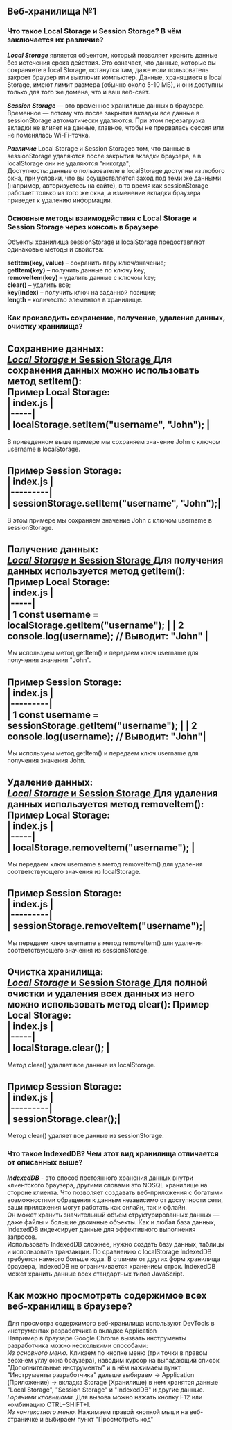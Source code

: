 ## Веб-хранилища №1 
### Что такое Local Storage и Session Storage? В чём заключается их различие? 

***Local Storage*** является объектом, который позволяет хранить данные без истечения срока действия. Это означает, что данные, которые вы сохраняете в local Storage, останутся там, даже если пользователь закроет браузер или выключит компьютер. Данные, хранящиеся в local Storage, имеют лимит размера (обычно около 5-10 МБ), и они доступны только для того же домена, что и ваш веб-сайт.  

***Session Storage*** — это временное хранилище данных в браузере. Временное — потому что после закрытия вкладки все данные в sessionStorage автоматически удаляются. При этом перезагрузка вкладки не влияет на данные, главное, чтобы не прервалась сессия или не поменялась Wi-Fi-точка.  

***Различие*** Local Storage и Session Storageв том, что данные в sessionStorage удаляются после закрытия вкладки браузера, а в localStorage они не удаляются "никогда";    
Доступность: данные о пользователе в localStorage доступны из любого окна, при условии, что вы осуществляется заход под теми же данными (например, авторизуетесь на сайте), в то время как sessionStorage работает только из того же окна, а изменение вкладки браузера приведет к удалению информации.  

### Основные методы взаимодействия с Local Storage и Session Storage через консоль в браузере  

Объекты хранилища sessionStorage и localStorage предоставляют одинаковые методы и свойства:

**setItem(key, value)** – сохранить пару ключ/значение;  
**getItem(key)** – получить данные по ключу key;  
**removeItem(key)** – удалить данные с ключом key;  
**clear()** – удалить все;  
**key(index)** – получить ключ на заданной позиции;  
**length** – количество элементов в хранилище. 

### Как производить сохранение, получение, удаление данных, очистку хранилища?  
**Сохранение данных:**   
<u> *Local Storage* и Session Storage </u> Для сохранения данных можно использовать метод setItem():  
Пример Local Storage:   
| index.js  |  
|-----|  
| localStorage.setItem("username", "John");  |
----
В приведенном выше примере мы сохраняем значение John с ключом username в localStorage.

Пример Session Storage:  
| index.js  |  
|---------|  
| sessionStorage.setItem("username", "John");|  
-----
В этом примере мы сохраняем значение John с ключом username в sessionStorage.  

**Получение данных:**  
<u> *Local Storage* и Session Storage </u> Для получения данных используется метод getItem():  
Пример Local Storage:   
| index.js  |  
|-----|  
| 1  const username = localStorage.getItem("username");  |
| 2  console.log(username); // Выводит: "John"  |
----
Мы используем метод getItem() и передаем ключ username для получения значения "John".

Пример Session Storage:  
| index.js  |  
|---------|  
| 1 const username = sessionStorage.getItem("username"); |
| 2 console.log(username); // Выводит: "John"|  
-----
Мы используем метод getItem() и передаем ключ username для получения значения John.  

**Удаление данных:**  
<u> *Local Storage* и Session Storage </u> Для удаления данных используется метод removeItem():
Пример Local Storage:   
| index.js  |  
|-----|  
| localStorage.removeItem("username"); |
----
Мы передаем ключ username в метод removeItem() для удаления соответствующего значения из localStorage.

Пример Session Storage:  
| index.js  |  
|---------|  
| sessionStorage.removeItem("username");|
-----
Мы передаем ключ username в метод removeItem() для удаления соответствующего значения из sessionStorage.  

**Очистка хранилища:**  
<u> *Local Storage* и Session Storage </u> Для полной очистки и удаления всех данных из него можно использовать метод clear():
Пример Local Storage:   
| index.js  |  
|-----|  
| localStorage.clear(); |
----
Метод clear() удаляет все данные из localStorage.

Пример Session Storage:  
| index.js  |  
|---------|  
| sessionStorage.clear();|
-----
Метод clear() удаляет все данные из sessionStorage.

### Что такое IndexedDB? Чем этот вид хранилища отличается от описанных выше?  

***IndexedDB*** - это способ постоянного хранения данных внутри клиентского браузера, другими словами это NOSQL хранилище на стороне клиента. Что позволяет создавать веб-приложения с богатыми возможностями обращения к данным независимо от доступности сети, ваши приложения могут работать как онлайн, так и офлайн.  
 Он может хранить значительный объем структурированных данных — даже файлы и большие двоичные объекты. Как и любая база данных, IndexedDB индексирует данные для эффективного выполнения запросов.   
 Использовать IndexedDB сложнее, нужно создать базу данных, таблицы и использовать транзакции. По сравнению с localStorage IndexedDB требуется намного больше кода. В отличие от других форм хранилища браузера, IndexedDB не ограничивается хранением строк. IndexedDB может хранить данные всех стандартных типов JavaScript.   

 ## Как можно просмотреть содержимое всех веб-хранилищ в браузере?  

Для просмотра содержимого веб-хранилища используют DevTools в инструментах разработчика в вкладке Application  
Например в браузере Google Chrome вызвать инструменты разработчика можно несколькими способами:  
  *Из основного меню.* Кликаем по кнопке меню (три точки в правом верхнем углу окна браузера), наводим курсор на выпадающий список "Дополнительные инструменты" и в нём нажимаем пункт "Инструменты разработчика" дальше выбираем -> Application (Приложение) -> вкладка Storage (Хранилище) в нем хранятся данные "Local Storage", "Session Storage" и "IndexedDB" и другие данные. 
 *Горячими клавишами.* Для вызова можно нажать кнопку F12 или комбинацию CTRL+SHIFT+I.     
 *Из контекстного меню.* Нажимаем правой кнопкой мыши на веб-страничке и выбираем пункт "Просмотреть код" 


